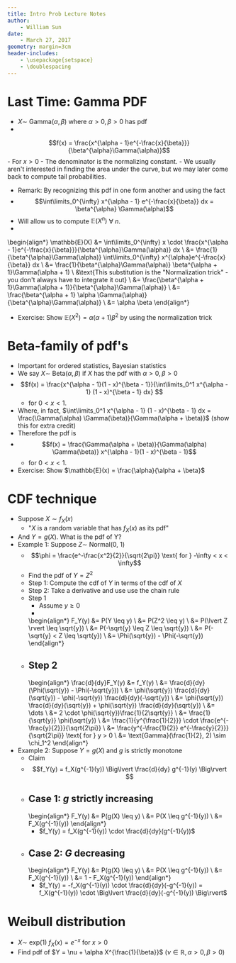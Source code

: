 ```yaml
---
title: Intro Prob Lecture Notes
author:
    - William Sun
date:
    - March 27, 2017
geometry: margin=3cm
header-includes:
    - \usepackage{setspace}
    - \doublespacing
---
```

# Last Time: Gamma PDF
- $X \sim$ Gamma($\alpha, \beta$) where $\alpha > 0, \beta > 0$ has pdf
-
$$f(x) = \frac{x^{\alpha - 1}e^{-\frac{x}{\beta}}}{\beta^{\alpha}\Gamma(\alpha)}$$
	- For $x > 0$
	- The denominator is the normalizing constant.
	- We usually aren't interested in finding the area under the curve, but we may later come back to compute tail probabilities.
- Remark: By recognizing this pdf in one form another and using the fact
- $$\int\limits_0^{\infty} x^{\alpha - 1} e^{-\frac{x}{\beta}} dx = \beta^{\alpha} \Gamma(\alpha)$$
- Will allow us to compute $\mathbb{E}(X^n)$ $\forall$ $n$.
-
\begin{align*}
	\mathbb{E}(X) &= \int\limits_0^{\infty} x \cdot \frac{x^{\alpha - 1}e^{-\frac{x}{\beta}}}{\beta^{\alpha}\Gamma(\alpha)} dx \\
	&= \frac{1}{\beta^{\alpha}\Gamma(\alpha)} \int\limits_0^{\infty} x^{\alpha}e^{-\frac{x}{\beta}} dx \\
	&= \frac{1}{\beta^{\alpha}\Gamma(\alpha)} \beta^{\alpha + 1}\Gamma(\alpha + 1) \\
	&\text{This substitution is the "Normalization trick" - you don't always have to integrate it out} \\
	&= \frac{\beta^{\alpha + 1}\Gamma(\alpha + 1)}{\beta^{\alpha}\Gamma(\alpha)} \\
	&= \frac{\beta^{\alpha + 1} \alpha \Gamma(\alpha)}{\beta^{\alpha}\Gamma(\alpha)} \\
	&= \alpha \beta
\end{align*}
- Exercise: Show $\mathbb{E}(X^2) = \alpha(\alpha + 1)\beta^2$ by using the normalization trick

# Beta-family of pdf's
- Important for ordered statistics, Bayesian statistics
- We say $X \sim$ Beta($\alpha, \beta$) if $X$ has the pdf with $\alpha > 0, \beta > 0$
- $$f(x) = \frac{x^{\alpha - 1}(1 - x)^{\beta - 1}}{\int\limits_0^1 x^{\alpha - 1} (1 - x)^{\beta - 1} dx} $$
	- for $0 < x < 1$.
- Where, in fact, $\int\limits_0^1 x^{\alpha - 1} (1 - x)^{\beta - 1} dx = \frac{\Gamma(\alpha) \Gamma(\beta)}{\Gamma(\alpha + \beta)}$ (show this for extra credit)
- Therefore the pdf is 
- $$f(x) = \frac{\Gamma(\alpha + \beta)}{\Gamma(\alpha) \Gamma(\beta)} x^{\alpha - 1}(1 - x)^{\beta - 1}$$
	- for $0 < x < 1$.
- Exercise: Show $\mathbb{E}(x) = \frac{\alpha}{\alpha + \beta}$

# CDF technique
- Suppose $X \sim f_X(x)$
	- "$X$ is a random variable that has $f_X(x)$ as its pdf"
- And $Y = g(X)$. What is the pdf of Y?
- Example 1: Suppose $Z \sim$ Normal(0, 1)
	- $$\phi = \frac{e^-\frac{x^2}{2}}{\sqrt{2\pi}} \text{ for } -\infty < x < \infty$$
	- Find the pdf of $Y = Z^2$
	- Step 1: Compute the cdf of $Y$ in terms of the cdf of $X$
	- Step 2: Take a derivative and use use the chain rule
	- Step 1
		- Assume $y \geq 0$
		-
		\begin{align*}
			F_Y(y) &= P(Y \leq y) \\
			&= P(Z^2 \leq y) \\
			&= P(\lvert Z \rvert \leq \sqrt{y}) \\
			&= P(-\sqrt{y} \leq Z \leq \sqrt{y}) \\
			&= P(-\sqrt{y} < Z \leq \sqrt{y}) \\
			&= \Phi(\sqrt{y}) - \Phi(-\sqrt{y})
		\end{align*}
	- Step 2
		-
		\begin{align*}
			\frac{d}{dy}F_Y(y) &= f_Y(y) \\
			&= \frac{d}{dy}(\Phi(\sqrt{y}) - \Phi(-\sqrt{y})) \\
			&= \phi(\sqrt{y}) \frac{d}{dy}(\sqrt{y}) - \phi(-\sqrt{y}) \frac{d}{dy}(-\sqrt{y}) \\
			&= \phi(\sqrt{y}) \frac{d}{dy}(\sqrt{y}) + \phi(\sqrt{y}) \frac{d}{dy}(\sqrt{y}) \\
			&= \dots \\
			&= 2 \cdot \phi(\sqrt{y})\frac{1}{2\sqrt{y}} \\
			&= \frac{1}{\sqrt{y}} \phi(\sqrt{y}) \\
			&= \frac{1}{y^{\frac{1}{2}}} \cdot \frac{e^{-\frac{y}{2}}}{\sqrt{2\pi}} \\
			&= \frac{y^{-\frac{1}{2}} e^{-\frac{y}{2}}}{\sqrt{2\pi}} \text{ for } y > 0 \\
			&= \text{Gamma}(\frac{1}{2}, 2) \sim \chi_1^2
		\end{align*}
- Example 2: Suppose $Y = g(X)$ and $g$ is strictly monotone
	- Claim
	- $$f_Y(y) = f_X(g^{-1}(y)) \Big\lvert \frac{d}{dy} g^{-1}(y) \Big\rvert $$
	- Case 1: $g$ strictly increasing
		- 
		\begin{align*}
			F_Y(y) &= P(g(X) \leq y) \\
			&= P(X \leq g^{-1}(y)) \\
			&= F_X(g^{-1}(y))
		\end{align*}
		- $f_Y(y) = f_X(g^{-1}(y)) \cdot \frac{d}{dy}(g^{-1}(y))$
	- Case 2: $G$ decreasing
		- 
		\begin{align*}
			F_Y(y) &= P(g(X) \leq y) \\
			&= P(X \leq g^{-1}(y)) \\
			&= F_X(g^{-1}(y)) \\
			&= 1 - F_X(g^{-1}(y))
		\end{align*}
		- $f_Y(y) = -f_X(g^{-1}(y)) \cdot \frac{d}{dy}(-g^{-1}(y)) = f_X(g^{-1}(y)) \cdot \Big\lvert \frac{d}{dy}(-g^{-1}(y)) \Big\rvert$

# Weibull distribution
- $X \sim$ exp(1) $f_X(x) = e^{-x}$ for $x > 0$
- Find pdf of $Y = \nu + \alpha X^{\frac{1}{\beta}}$ ($\nu \in \mathbb{R}, \alpha > 0, \beta > 0$)